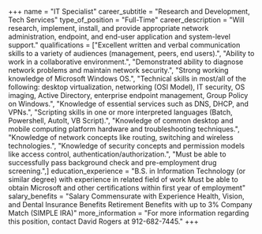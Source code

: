 +++
name = "IT Specialist"
career_subtitle = "Research and Development, Tech Services"
type_of_position = "Full-Time"
career_description = "Will research, implement, install, and provide appropriate network administration, endpoint, and end-user application and system-level support."
qualifications = ["Excellent written and verbal communication skills to a variety of audiences (management, peers, end users).", "Ability to work in a collaborative environment.", "Demonstrated ability to diagnose network problems and maintain network security.", "Strong working knowledge of Microsoft Windows OS.", "Technical skills in most/all of the following: desktop virtualization, networking (OSI Model), IT security, OS imaging, Active Directory, enterprise endpoint management, Group Policy on Windows.", "Knowledge of essential services such as DNS, DHCP, and VPNs.", "Scripting skills in one or more interpreted languages (Batch, Powershell, AutoIt, VB Script).", "Knowledge of common desktop and mobile computing platform hardware and troubleshooting techniques.", "Knowledge of network concepts like routing, switching and wireless technologies.", "Knowledge of security concepts and permission models like access control, authentication/authorization.", "Must be able to successfully pass background check and pre-employment drug screening.",]
education_experience = "B.S. in Information Technology (or similar degree) with experience in related field of work Must be able to obtain Microsoft and other certifications within first year of employment"
salary_benefits = "Salary Commensurate with Experience Health, Vision, and Dental Insurance Benefits Retirement Benefits with up to 3% Company Match (SIMPLE IRA)"
more_information = "For more information regarding this position, contact David Rogers at 912-682-7445."
+++